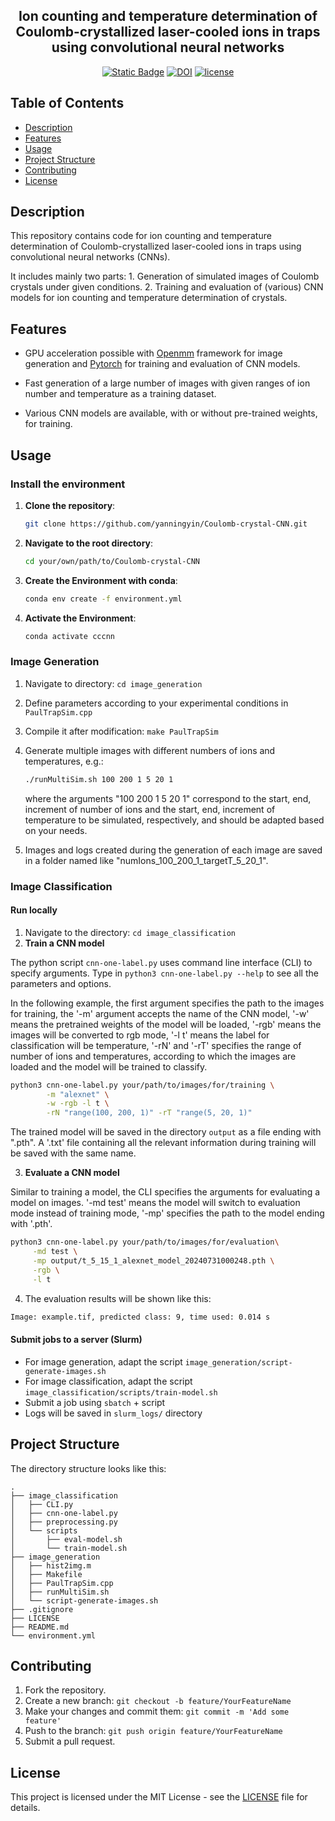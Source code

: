 
<div align="center">

## Ion counting and temperature determination of Coulomb-crystallized laser-cooled ions in traps using convolutional neural networks

[![Static Badge](https://img.shields.io/badge/arXiv-2502.18442-B31B1B.svg)](https://arxiv.org/abs/2502.18442)
[![DOI](https://zenodo.org/badge/DOI/10.5281/zenodo.14926184.svg)](https://doi.org/10.5281/zenodo.14926184)
[![license](https://img.shields.io/badge/License-MIT-green.svg?labelColor=gray)](https://github.com/yanningyin/Coulomb-crystal-CNN/blob/main/LICENSE)

</div>

## Table of Contents
- [Description](#description)
- [Features](#features)
- [Usage](#usage)
- [Project Structure](#project-structure)
- [Contributing](#contributing)
- [License](#license)

## Description

This repository contains code for ion counting and temperature determination of Coulomb-crystallized laser-cooled ions in traps using convolutional neural networks (CNNs).

It includes mainly two parts: 1. Generation of simulated images of Coulomb crystals under given conditions. 2. Training and evaluation of (various) CNN models for ion counting and temperature determination of crystals.


## Features
- GPU acceleration possible with [Openmm](https://openmm.org/) framework for image generation and [Pytorch](https://pytorch.org/get-started/locally/) for training and evaluation of CNN models.

-  Fast generation of a large number of images with given ranges of ion number and temperature as a training dataset.

- Various CNN models are available, with or without pre-trained weights, for training.


## Usage

### Install the environment

1. **Clone the repository**:

   ```bash
   git clone https://github.com/yanningyin/Coulomb-crystal-CNN.git
   ```
2. **Navigate to the root directory**:

   ```bash
   cd your/own/path/to/Coulomb-crystal-CNN
   ```

3. **Create the Environment with conda**:

   ```bash
   conda env create -f environment.yml
   ```

4. **Activate the Environment**:

   ```bash
   conda activate cccnn
   ```

### Image Generation
1. Navigate to directory: `cd image_generation`
2. Define parameters according to your experimental conditions in `PaulTrapSim.cpp`
3. Compile it after modification: `make PaulTrapSim` 
3. Generate multiple images with different numbers of ions and temperatures, e.g.:
   ```bash
   ./runMultiSim.sh 100 200 1 5 20 1
   ```
   where the arguments "100 200 1 5 20 1" correspond to the start, end, increment of number of ions and the start, end, increment of temperature to be simulated, respectively, and should be adapted based on your needs.

4. Images and logs created during the generation of each image are saved in a folder named like "numIons_100_200_1_targetT_5_20_1".

### Image Classification
#### Run locally

1. Navigate to the directory: `cd image_classification`
2. **Train a CNN model**

The python script `cnn-one-label.py` uses command line interface (CLI) to specify arguments. Type in `python3 cnn-one-label.py --help` to see all the parameters and options.

In the following example, the first argument specifies the path to the images for training, the '-m' argument accepts the name of the CNN model, '-w' means the pretrained weights of the model will be loaded, '-rgb' means the images will be converted to rgb mode, '-l t' means the label for classification will be temperature, '-rN' and '-rT' specifies the range of number of ions and temperatures, according to which the images are loaded and the model will be trained to classify.

   ```bash
   python3 cnn-one-label.py your/path/to/images/for/training \
           -m "alexnet" \
           -w -rgb -l t \
           -rN "range(100, 200, 1)" -rT "range(5, 20, 1)"
   ```

   The trained model will be saved in the directory `output` as a file ending with ".pth". A '.txt' file containing all the relevant information during training will be saved with the same name.

3. **Evaluate a CNN model**

Similar to training a model, the CLI specifies the arguments for evaluating a model on images. '-md test' means the model will switch to evaluation mode instead of training mode, '-mp' specifies the path to the model ending with '.pth'.

   ```bash
   python3 cnn-one-label.py your/path/to/images/for/evaluation\
        -md test \
        -mp output/t_5_15_1_alexnet_model_20240731000248.pth \
        -rgb \
        -l t
   ```
4. The evaluation results will be shown like this:
```bash
Image: example.tif, predicted class: 9, time used: 0.014 s
```


#### Submit jobs to a server (Slurm)

- For image generation, adapt the script `image_generation/script-generate-images.sh`
- For image classification, adapt the script `image_classification/scripts/train-model.sh`
- Submit a job using `sbatch` + script
- Logs will be saved in `slurm_logs/` directory

## Project Structure

The directory structure looks like this:

```
.
├── image_classification
│   ├── CLI.py
│   ├── cnn-one-label.py
│   ├── preprocessing.py
│   └── scripts
│       ├── eval-model.sh
│       └── train-model.sh
├── image_generation
│   ├── hist2img.m
│   ├── Makefile
│   ├── PaulTrapSim.cpp
│   ├── runMultiSim.sh
│   └── script-generate-images.sh
├── .gitignore
├── LICENSE
├── README.md
└── environment.yml
```


## Contributing

1. Fork the repository.
2. Create a new branch: `git checkout -b feature/YourFeatureName`
3. Make your changes and commit them: `git commit -m 'Add some feature'`
4. Push to the branch: `git push origin feature/YourFeatureName`
5. Submit a pull request.


<!-- ## Citation

To be filled. -->



## License

This project is licensed under the MIT License - see the [LICENSE](LICENSE) file for details.